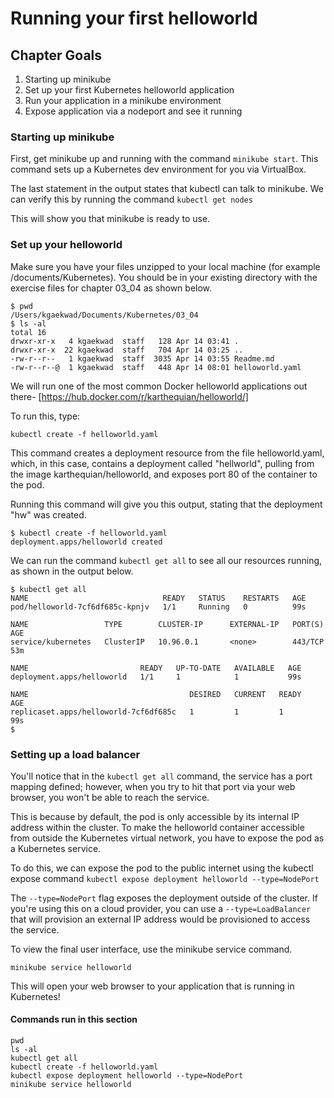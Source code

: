 # Running your first helloworld

## Chapter Goals

1. Starting up minikube
2. Set up your first Kubernetes helloworld application
3. Run your application in a minikube environment
4. Expose application via a nodeport and see it running

### Starting up minikube

First, get minikube up and running with the command `minikube start`. This command sets up a Kubernetes dev environment for you via VirtualBox.

The last statement in the output states that kubectl can talk to minikube. We can verify this by running the command `kubectl get nodes`

This will show you that minikube is ready to use.

### Set up your helloworld

Make sure you have your files unzipped to your local machine (for example /documents/Kubernetes). You should be in your existing directory with the exercise files for chapter 03_04 as shown below.

```
$ pwd
/Users/kgaekwad/Documents/Kubernetes/03_04
$ ls -al
total 16
drwxr-xr-x   4 kgaekwad  staff   128 Apr 14 03:41 .
drwxr-xr-x  22 kgaekwad  staff   704 Apr 14 03:25 ..
-rw-r--r--   1 kgaekwad  staff  3035 Apr 14 03:55 Readme.md
-rw-r--r--@  1 kgaekwad  staff   448 Apr 14 08:01 helloworld.yaml
```

We will run one of the most common Docker helloworld applications out there- [https://hub.docker.com/r/karthequian/helloworld/]

To run this, type:

```
kubectl create -f helloworld.yaml
```

This command creates a deployment resource from the file helloworld.yaml, which, in this case, contains a deployment called "hellworld", pulling from the image karthequian/helloworld, and exposes port 80 of the container to the pod.

Running this command will give you this output, stating that the deployment "hw" was created.

```
$ kubectl create -f helloworld.yaml
deployment.apps/helloworld created
```

We can run the command `kubectl get all` to see all our resources running, as shown in the output below.

```
$ kubectl get all
NAME                              READY   STATUS    RESTARTS   AGE
pod/helloworld-7cf6df685c-kpnjv   1/1     Running   0          99s

NAME                 TYPE        CLUSTER-IP      EXTERNAL-IP   PORT(S)        AGE
service/kubernetes   ClusterIP   10.96.0.1       <none>        443/TCP        53m

NAME                         READY   UP-TO-DATE   AVAILABLE   AGE
deployment.apps/helloworld   1/1     1            1           99s

NAME                                    DESIRED   CURRENT   READY   AGE
replicaset.apps/helloworld-7cf6df685c   1         1         1       99s
$

```

### Setting up a load balancer
You'll notice that in the `kubectl get all` command, the service has a port mapping defined; however, when you try to hit that port via your web browser, you won't be able to reach the service.

This is because by default, the pod is only accessible by its internal IP address within the cluster. To make the helloworld container accessible from outside the Kubernetes virtual network, you have to expose the pod as a Kubernetes service.

To do this, we can expose the pod to the public internet using the kubectl expose command
`kubectl expose deployment helloworld --type=NodePort`

The `--type=NodePort` flag exposes the deployment outside of the cluster. If you're using this on a cloud provider, you can use a `--type=LoadBalancer` that will provision an external IP address would be provisioned to access the service.

To view the final user interface, use the minikube service command.

`minikube service helloworld`

This will open your web browser to your application that is running in Kubernetes!


#### Commands run in this section
```
pwd
ls -al
kubectl get all
kubectl create -f helloworld.yaml
kubectl expose deployment helloworld --type=NodePort
minikube service helloworld

